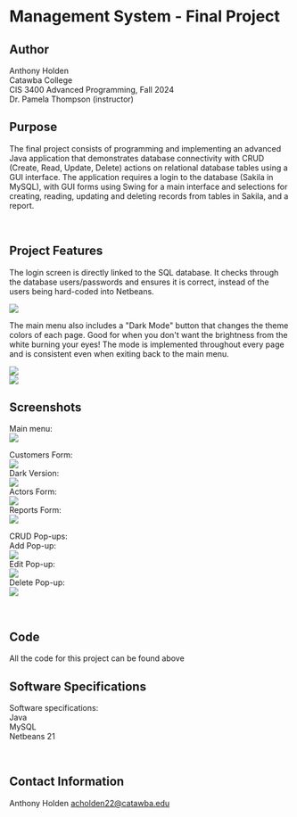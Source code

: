 # Management System - Final Project
## Author
Anthony Holden<br>
Catawba College<br>
CIS 3400 Advanced Programming, Fall 2024<br>
Dr. Pamela Thompson (instructor)<br>

## Purpose
<p>The final project consists of programming and implementing an advanced Java application that demonstrates database connectivity with CRUD (Create, Read, Update, Delete) actions on relational database tables using a GUI interface. The application requires a login to the database (Sakila in MySQL), with GUI forms using Swing for a main interface and selections for creating, reading, updating and deleting records from tables in Sakila, and a report.</p><br>

## Project Features
The login screen is directly linked to the SQL database. It checks through the database users/passwords and ensures it is correct, instead of the users being hard-coded into Netbeans. <br>

<img src="images/LoginForm.png">

The main menu also includes a "Dark Mode" button that changes the theme colors of each page. Good for when you don't want the brightness from the white burning your eyes! The mode is implemented throughout every page and is consistent even when exiting back to the main menu.

<img src="images/ManagementMenu_Ver2.png"><br>
<img src="images/ManagementMenu_Ver2_Dark.png"><br>

## Screenshots
  Main menu:<br>
  <img src="images/ManagementMenu_Ver2.png"><br>
  
  Customers Form:<br>
  <img src="images/CustomersForm.png"><br>
  Dark Version:<br>
  <img src="images/CustomersForm_Dark.png"><br>
  Actors Form:<br>
  <img src="images/ActorsForm.png"><br>
  Reports Form:<br>
  <img src="images/ReportsForm.png"><br>

  CRUD Pop-ups: <br>
  Add Pop-up: <br>
  <img src="images/AddPopup.png"><br>
  Edit Pop-up: <br>
  <img src="images/EditPopup.png"><br>
  Delete Pop-up: <br>
  <img src="images/DeletePopup.png"><br>

<br>

## Code
All the code for this project can be found above <br>

## Software Specifications
<p>
Software specifications:<br>
  Java <br>
  MySQL <br>
  Netbeans 21<br>
</p><br>

## Contact Information
Anthony Holden
acholden22@catawba.edu
